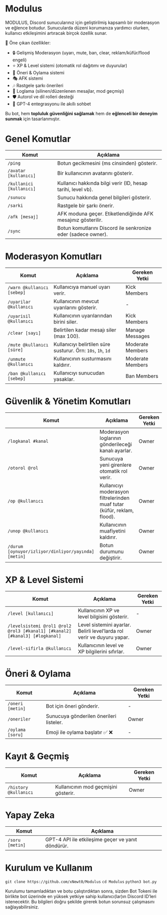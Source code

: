 # Modulus
MODULUS, Discord sunucularınız için geliştirilmiş kapsamlı bir moderasyon ve eğlence botudur. 
Sunucularda düzeni korumanıza yardımcı olurken, kullanıcı etkileşimini artıracak birçok özellik sunar. 

🚀 Öne çıkan özellikler:
- 🔒 Gelişmiş Moderasyon (uyarı, mute, ban, clear, reklam/küfür/flood engeli)
- ⭐ XP & Level sistemi (otomatik rol dağıtımı ve duyurular)
- 📝 Öneri & Oylama sistemi
- 🎭 AFK sistemi
- 🎶 Rastgele şarkı önerileri
- 📜 Loglama (silinen/düzenlenen mesajlar, mod geçmişi)
- 🛡️ Autorol ve dil rolleri desteği
- 🤖 GPT-4 entegrasyonu ile akıllı sohbet

Bu bot, hem **topluluk güvenliğini sağlamak** hem de **eğlenceli bir deneyim sunmak** için tasarlanmıştır.

# Genel Komutlar
| Komut                    | Açıklama                                                      |
| ------------------------ | ------------------------------------------------------------- |
| `/ping`                  | Botun gecikmesini (ms cinsinden) gösterir.                    |
| `/avatar [kullanıcı]`    | Bir kullanıcının avatarını gösterir.                          |
| `/kullanici [kullanıcı]` | Kullanıcı hakkında bilgi verir (ID, hesap tarihi, level vb).  |
| `/sunucu`                | Sunucu hakkında genel bilgileri gösterir.                     |
| `/sarki`                 | Rastgele bir şarkı önerir.                                    |
| `/afk [mesaj]`           | AFK moduna geçer. Etiketlendiğinde AFK mesajınız gösterilir.  |
| `/sync`                  | Botun komutlarını Discord ile senkronize eder (sadece owner). |

# Moderasyon Komutları
| Komut                      | Açıklama                                                     | Gereken Yetki    |
| -------------------------- | ------------------------------------------------------------ | ---------------- |
| `/warn @kullanıcı [sebep]` | Kullanıcıya manuel uyarı verir.                              | Kick Members     |
| `/uyarilar @kullanıcı`     | Kullanıcının mevcut uyarılarını gösterir.                    | -                |
| `/uyarisil @kullanıcı`     | Kullanıcının uyarılarından birini siler.                     | Kick Members     |
| `/clear [sayı]`            | Belirtilen kadar mesajı siler (max 100).                     | Manage Messages  |
| `/mute @kullanıcı [süre]`  | Kullanıcıyı belirtilen süre susturur. Örn: `10s`, `1h`, `1d` | Moderate Members |
| `/unmute @kullanıcı`       | Kullanıcının susturmasını kaldırır.                          | Moderate Members |
| `/ban @kullanıcı [sebep]`  | Kullanıcıyı sunucudan yasaklar.                              | Ban Members      |

# Güvenlik & Yönetim Komutları
| Komut                                               | Açıklama                                                                 | Gereken Yetki |
| --------------------------------------------------- | ------------------------------------------------------------------------ | ------------- |
| `/logkanal #kanal`                                  | Moderasyon loglarının gönderileceği kanalı ayarlar.                      | Owner         |
| `/otorol @rol`                                      | Sunucuya yeni girenlere otomatik rol verir.                              | Owner         |
| `/op @kullanıcı`                                    | Kullanıcıyı moderasyon filtrelerinden muaf tutar (küfür, reklam, flood). | Owner         |
| `/unop @kullanıcı`                                  | Kullanıcının muafiyetini kaldırır.                                       | Owner         |
| `/durum [oynuyor/izliyor/dinliyor/yayında] [metin]` | Botun durumunu değiştirir.                                               | Owner         |

# XP & Level Sistemi
| Komut                                                                       | Açıklama                                                                | Gereken Yetki |
| --------------------------------------------------------------------------- | ----------------------------------------------------------------------- | ------------- |
| `/level [kullanıcı]`                                                        | Kullanıcının XP ve level bilgisini gösterir.                            | -             |
| `/levelsistemi @rol1 @rol2 @rol3 [#kanal1] [#kanal2] [#kanal3] [#logkanal]` | Level sistemini ayarlar. Belirli level’larda rol verir ve duyuru yapar. | Owner         |
| `/level-sifirla @kullanıcı`                                                 | Kullanıcının level ve XP bilgilerini sıfırlar.                          | Owner         |

# Öneri & Oylama 
| Komut            | Açıklama                                | Gereken Yetki |
| ---------------- | --------------------------------------- | ------------- |
| `/oneri [metin]` | Bot için öneri gönderir.                | -             |
| `/oneriler`      | Sunucuya gönderilen önerileri listeler. | Owner         |
| `/oylama [soru]` | Emoji ile oylama başlatır ✅ ❌           | -             |

# Kayıt & Geçmiş
| Komut                 | Açıklama                             | Gereken Yetki |
| --------------------- | ------------------------------------ | ------------- |
| `/history @kullanıcı` | Kullanıcının mod geçmişini gösterir. | Owner         |

# Yapay Zeka 
| Komut           | Açıklama                                          |
| --------------- | ------------------------------------------------- |
| `/soru [metin]` | GPT-4 API ile etkileşime geçer ve yanıt döndürür. |


# Kurulum ve Kullanım
`git clone https://github.com/xNewt0/Modulus`
`cd Modulus`
`python3 bot.py`

Kurulumu tamamladıktan ve botu çalıştırdıktan sonra, sizden Bot Tokeni ile birlikte bot üzerinde en yüksek yetkiye sahip kullanıcı(lar)ın Discord ID’leri istenecektir.
Bu bilgileri doğru şekilde girerek botun sorunsuz çalışmasını sağlayabilirsiniz.




